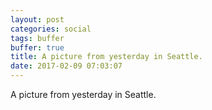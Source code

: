 ```yaml
---
layout: post
categories: social
tags: buffer
buffer: true
title: A picture from yesterday in Seattle.
date: 2017-02-09 07:03:07
---
```

A picture from yesterday in Seattle.
